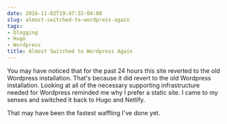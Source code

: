 ```yaml
---
date: 2016-11-02T19:47:32-04:00
slug: almost-switched-to-wordpress-again
tags:
- blogging
- Hugo
- Wordpress
title: Almost Switched to Wordpress Again
---
```


You may have noticed that for the past 24 hours this site reverted to the old
Wordpress installation. That's because it did revert to the old Wordpress
installation. Looking at all of the necessary supporting infrastructure needed
for Wordpress reminded me why I prefer a static site. I came to my senses and
switched it back to Hugo and Netlify.

That may have been the fastest waffling I've done yet.

